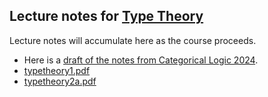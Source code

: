 ## Lecture notes for [Type Theory](/typetheory/)

Lecture notes will accumulate here as the course proceeds.

- Here is a [draft of the notes from Categorical Logic 2024](catlog2024.pdf).
- [typetheory1.pdf](typetheory1.pdf)
- [typetheory2a.pdf](typetheory2a.pdf)
<!--
- [typetheory2.pdf](typetheory2.pdf)
-->

